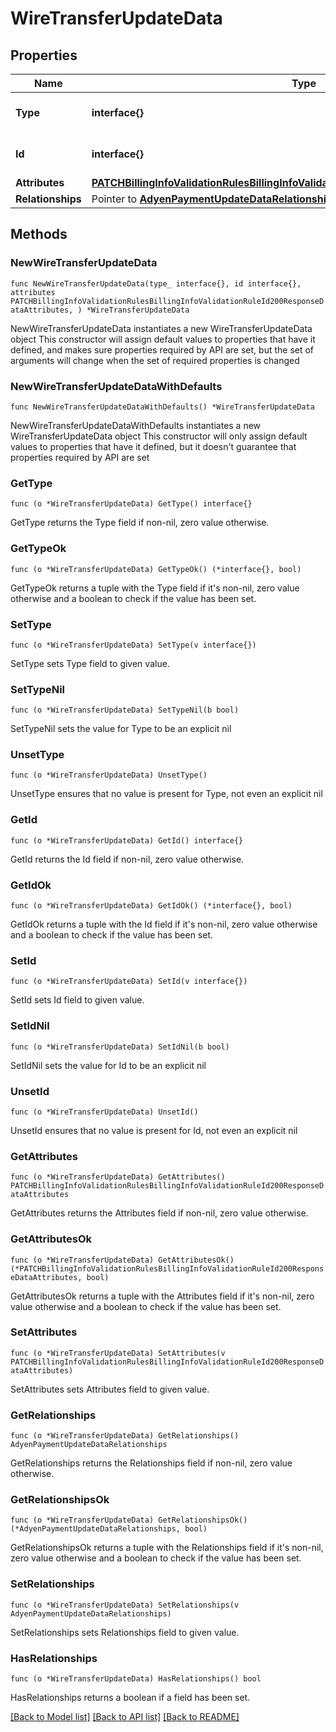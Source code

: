 # WireTransferUpdateData

## Properties

Name | Type | Description | Notes
------------ | ------------- | ------------- | -------------
**Type** | **interface{}** | The resource&#39;s type | 
**Id** | **interface{}** | The resource&#39;s id | 
**Attributes** | [**PATCHBillingInfoValidationRulesBillingInfoValidationRuleId200ResponseDataAttributes**](PATCHBillingInfoValidationRulesBillingInfoValidationRuleId200ResponseDataAttributes.md) |  | 
**Relationships** | Pointer to [**AdyenPaymentUpdateDataRelationships**](AdyenPaymentUpdateDataRelationships.md) |  | [optional] 

## Methods

### NewWireTransferUpdateData

`func NewWireTransferUpdateData(type_ interface{}, id interface{}, attributes PATCHBillingInfoValidationRulesBillingInfoValidationRuleId200ResponseDataAttributes, ) *WireTransferUpdateData`

NewWireTransferUpdateData instantiates a new WireTransferUpdateData object
This constructor will assign default values to properties that have it defined,
and makes sure properties required by API are set, but the set of arguments
will change when the set of required properties is changed

### NewWireTransferUpdateDataWithDefaults

`func NewWireTransferUpdateDataWithDefaults() *WireTransferUpdateData`

NewWireTransferUpdateDataWithDefaults instantiates a new WireTransferUpdateData object
This constructor will only assign default values to properties that have it defined,
but it doesn't guarantee that properties required by API are set

### GetType

`func (o *WireTransferUpdateData) GetType() interface{}`

GetType returns the Type field if non-nil, zero value otherwise.

### GetTypeOk

`func (o *WireTransferUpdateData) GetTypeOk() (*interface{}, bool)`

GetTypeOk returns a tuple with the Type field if it's non-nil, zero value otherwise
and a boolean to check if the value has been set.

### SetType

`func (o *WireTransferUpdateData) SetType(v interface{})`

SetType sets Type field to given value.


### SetTypeNil

`func (o *WireTransferUpdateData) SetTypeNil(b bool)`

 SetTypeNil sets the value for Type to be an explicit nil

### UnsetType
`func (o *WireTransferUpdateData) UnsetType()`

UnsetType ensures that no value is present for Type, not even an explicit nil
### GetId

`func (o *WireTransferUpdateData) GetId() interface{}`

GetId returns the Id field if non-nil, zero value otherwise.

### GetIdOk

`func (o *WireTransferUpdateData) GetIdOk() (*interface{}, bool)`

GetIdOk returns a tuple with the Id field if it's non-nil, zero value otherwise
and a boolean to check if the value has been set.

### SetId

`func (o *WireTransferUpdateData) SetId(v interface{})`

SetId sets Id field to given value.


### SetIdNil

`func (o *WireTransferUpdateData) SetIdNil(b bool)`

 SetIdNil sets the value for Id to be an explicit nil

### UnsetId
`func (o *WireTransferUpdateData) UnsetId()`

UnsetId ensures that no value is present for Id, not even an explicit nil
### GetAttributes

`func (o *WireTransferUpdateData) GetAttributes() PATCHBillingInfoValidationRulesBillingInfoValidationRuleId200ResponseDataAttributes`

GetAttributes returns the Attributes field if non-nil, zero value otherwise.

### GetAttributesOk

`func (o *WireTransferUpdateData) GetAttributesOk() (*PATCHBillingInfoValidationRulesBillingInfoValidationRuleId200ResponseDataAttributes, bool)`

GetAttributesOk returns a tuple with the Attributes field if it's non-nil, zero value otherwise
and a boolean to check if the value has been set.

### SetAttributes

`func (o *WireTransferUpdateData) SetAttributes(v PATCHBillingInfoValidationRulesBillingInfoValidationRuleId200ResponseDataAttributes)`

SetAttributes sets Attributes field to given value.


### GetRelationships

`func (o *WireTransferUpdateData) GetRelationships() AdyenPaymentUpdateDataRelationships`

GetRelationships returns the Relationships field if non-nil, zero value otherwise.

### GetRelationshipsOk

`func (o *WireTransferUpdateData) GetRelationshipsOk() (*AdyenPaymentUpdateDataRelationships, bool)`

GetRelationshipsOk returns a tuple with the Relationships field if it's non-nil, zero value otherwise
and a boolean to check if the value has been set.

### SetRelationships

`func (o *WireTransferUpdateData) SetRelationships(v AdyenPaymentUpdateDataRelationships)`

SetRelationships sets Relationships field to given value.

### HasRelationships

`func (o *WireTransferUpdateData) HasRelationships() bool`

HasRelationships returns a boolean if a field has been set.


[[Back to Model list]](../README.md#documentation-for-models) [[Back to API list]](../README.md#documentation-for-api-endpoints) [[Back to README]](../README.md)


